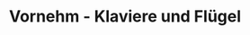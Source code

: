 ---
title: "Vornehm - Klaviere und Flügel"
url: /grossostheim/vornehm-klaviere-und-fluegel/
shop: Instrumente
---